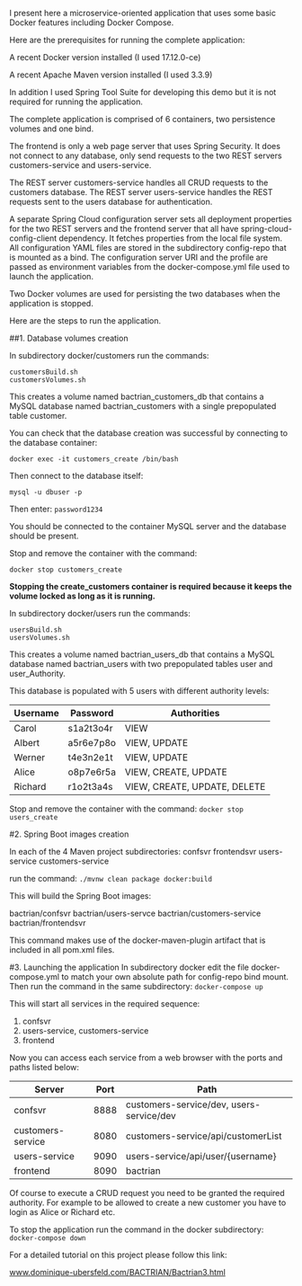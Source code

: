 I present here a microservice-oriented application that uses some basic Docker features including Docker Compose.

Here are the prerequisites for running the complete application:

A recent Docker version installed (I used 17.12.0-ce)

A recent Apache Maven version installed (I used 3.3.9)

In addition I used Spring Tool Suite for developing this demo but it is not required for running the application.

The complete application is comprised of 6 containers, two persistence volumes and one bind. 

The frontend is only a web page server that uses Spring Security. It does not connect to any database, only send requests to the two REST servers customers-service and users-service. 

The REST server customers-service handles all CRUD requests to the customers database.
The REST server users-service handles the REST requests sent to the users database for authentication.

A separate Spring Cloud configuration server sets all deployment properties for the two REST servers and the frontend server that all have spring-cloud-config-client dependency. It fetches properties from the local file system. All configuration YAML files are stored in the subdirectory config-repo that is mounted as a bind. The configuration server URI and the profile are passed as environment variables from the docker-compose.yml file used to launch the application.

Two Docker volumes are used for persisting the two databases when the application is stopped.

Here are the steps to run the application.

##1. Database volumes creation

In subdirectory docker/customers run the commands:
```
customersBuild.sh
customersVolumes.sh
```

This creates a volume named bactrian\_customers\_db that contains a MySQL database named bactrian\_customers with a single prepopulated table customer.

You can check that the database creation was successful by connecting to the database container:

```
docker exec -it customers_create /bin/bash
```

Then connect to the database itself:

```
mysql -u dbuser -p
```

Then enter: `password1234`

You should be connected to the container MySQL server and the database should be present. 

Stop and remove the container with the command:

```
docker stop customers_create
```

**Stopping the create_customers container is required because it keeps the volume locked as long as it is running.**

In subdirectory docker/users run the commands:
```
usersBuild.sh
usersVolumes.sh
```

This creates a volume named bactrian\_users\_db that contains a MySQL database named bactrian\_users with two prepopulated tables user and user\_Authority.

This database is populated with 5 users with different authority levels:

Username | Password  | Authorities
-------- | --------- | ----------------------------
Carol    | s1a2t3o4r | VIEW 
Albert   | a5r6e7p8o | VIEW, UPDATE
Werner   | t4e3n2e1t | VIEW, UPDATE
Alice    | o8p7e6r5a | VIEW, CREATE, UPDATE
Richard  | r1o2t3a4s | VIEW, CREATE, UPDATE, DELETE


Stop and remove the container with the command: `docker stop users_create`

#2. Spring Boot images creation

In each of the 4 Maven project subdirectories:
confsvr
frontendsvr
users-service
customers-service

run the command: `./mvnw clean package docker:build`

This will build the Spring Boot images:

bactrian/confsvr
bactrian/users-servce
bactrian/customers-service
bactrian/frontendsvr

This command makes use of the docker-maven-plugin artifact that is included in all pom.xml files.


#3. Launching the application
In subdirectory docker edit the file docker-compose.yml to match your own absolute path for config-repo bind mount. 
Then run the command in the same subdirectory: `docker-compose up`

This will start all services in the required sequence:
1. confsvr
1. users-service, customers-service
1. frontend

Now you can access each service from a web browser with the ports and paths listed below:

Server            | Port | Path
----------------- | ---- | ----------------------------------------
confsvr           | 8888 | customers-service/dev, users-service/dev 
customers-service | 8080 | customers-service/api/customerList
users-service     | 9090 | users-service/api/user/{username}
frontend          | 8090 | bactrian

Of course to execute a CRUD request you need to be granted the required authority. For example to be allowed to create a new customer you have to login as Alice or Richard etc.


To stop the application run the command in the docker subdirectory: `docker-compose down`

For a detailed tutorial on this project please follow this link:

www.dominique-ubersfeld.com/BACTRIAN/Bactrian3.html

